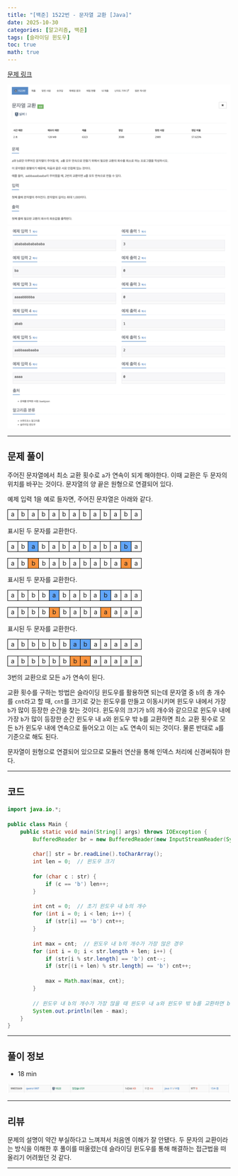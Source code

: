 ```yaml
---
title: "[백준] 1522번 - 문자열 교환 [Java]"
date: 2025-10-30
categories: [알고리즘, 백준]
tags: [슬라이딩 윈도우]
toc: true
math: true
---
```


[문제 링크](https://www.acmicpc.net/problem/1522)

![](/assets/posts/2025-10-30/백준%201522%20문자열%20교환/photo1.png)
![](/assets/posts/2025-10-30/백준%201522%20문자열%20교환/photo2.png)

---

## 문제 풀이

주어진 문자열에서 최소 교환 횟수로 `a`가 연속이 되게 해야한다. 이때 교환은 두 문자의 위치를 바꾸는 것이다. 문자열의 양 끝은 원형으로 연결되어 있다.

예제 입력 1을 예로 들자면, 주어진 문자열은 아래와 같다.

<div>
	<table style="border-collapse:collapse; width:100%; text-align:center; table-layout:fixed;">
		<tr>
			<td style="border:1px solid black;">a</td>
			<td style="border:1px solid black;">b</td>
			<td style="border:1px solid black;">a</td>
			<td style="border:1px solid black;">b</td>
			<td style="border:1px solid black;">a</td>
			<td style="border:1px solid black;">b</td>
			<td style="border:1px solid black;">a</td>
			<td style="border:1px solid black;">b</td>
			<td style="border:1px solid black;">a</td>
			<td style="border:1px solid black;">b</td>
			<td style="border:1px solid black;">a</td>
			<td style="border:1px solid black;">b</td>
			<td style="border:1px solid black;">a</td>
		</tr>
	</table>
</div>

표시된 두 문자를 교환한다.

<div>
	<table style="border-collapse:collapse; width:100%; text-align:center; table-layout:fixed;">
		<tr>
			<td style="border:1px solid black;">a</td>
			<td style="border:1px solid black;">b</td>
			<td style="border:1px solid black; background-color:#60a5fa;">a</td>
			<td style="border:1px solid black;">b</td>
			<td style="border:1px solid black;">a</td>
			<td style="border:1px solid black;">b</td>
			<td style="border:1px solid black;">a</td>
			<td style="border:1px solid black;">b</td>
			<td style="border:1px solid black;">a</td>
			<td style="border:1px solid black;">b</td>
			<td style="border:1px solid black;">a</td>
			<td style="border:1px solid black; background-color:#60a5fa;">b</td>
			<td style="border:1px solid black;">a</td>
		</tr>
	</table>
</div>

<div>
	<table style="border-collapse:collapse; width:100%; text-align:center; table-layout:fixed;">
		<tr>
			<td style="border:1px solid black;">a</td>
			<td style="border:1px solid black;">b</td>
			<td style="border:1px solid black; background-color:#fb923c;">b</td>
			<td style="border:1px solid black;">b</td>
			<td style="border:1px solid black;">a</td>
			<td style="border:1px solid black;">b</td>
			<td style="border:1px solid black;">a</td>
			<td style="border:1px solid black;">b</td>
			<td style="border:1px solid black;">a</td>
			<td style="border:1px solid black;">b</td>
			<td style="border:1px solid black;">a</td>
			<td style="border:1px solid black; background-color:#fb923c;">a</td>
			<td style="border:1px solid black;">a</td>
		</tr>
	</table>
</div>

표시된 두 문자를 교환한다.

<div>
	<table style="border-collapse:collapse; width:100%; text-align:center; table-layout:fixed;">
		<tr>
			<td style="border:1px solid black;">a</td>
			<td style="border:1px solid black;">b</td>
			<td style="border:1px solid black;">b</td>
			<td style="border:1px solid black;">b</td>
			<td style="border:1px solid black; background-color:#60a5fa;">a</td>
			<td style="border:1px solid black;">b</td>
			<td style="border:1px solid black;">a</td>
			<td style="border:1px solid black;">b</td>
			<td style="border:1px solid black;">a</td>
			<td style="border:1px solid black; background-color:#60a5fa;">b</td>
			<td style="border:1px solid black;">a</td>
			<td style="border:1px solid black;">a</td>
			<td style="border:1px solid black;">a</td>
		</tr>
	</table>
</div>

<div>
	<table style="border-collapse:collapse; width:100%; text-align:center; table-layout:fixed;">
		<tr>
			<td style="border:1px solid black;">a</td>
			<td style="border:1px solid black;">b</td>
			<td style="border:1px solid black;">b</td>
			<td style="border:1px solid black;">b</td>
			<td style="border:1px solid black; background-color:#fb923c;">b</td>
			<td style="border:1px solid black;">b</td>
			<td style="border:1px solid black;">a</td>
			<td style="border:1px solid black;">b</td>
			<td style="border:1px solid black;">a</td>
			<td style="border:1px solid black; background-color:#fb923c;">a</td>
			<td style="border:1px solid black;">a</td>
			<td style="border:1px solid black;">a</td>
			<td style="border:1px solid black;">a</td>
		</tr>
	</table>
</div>

표시된 두 문자를 교환한다.

<div>
	<table style="border-collapse:collapse; width:100%; text-align:center; table-layout:fixed;">
		<tr>
			<td style="border:1px solid black;">a</td>
			<td style="border:1px solid black;">b</td>
			<td style="border:1px solid black;">b</td>
			<td style="border:1px solid black;">b</td>
			<td style="border:1px solid black;">b</td>
			<td style="border:1px solid black;">b</td>
			<td style="border:1px solid black; background-color:#60a5fa;">a</td>
			<td style="border:1px solid black; background-color:#60a5fa;">b</td>
			<td style="border:1px solid black;">a</td>
			<td style="border:1px solid black;">a</td>
			<td style="border:1px solid black;">a</td>
			<td style="border:1px solid black;">a</td>
			<td style="border:1px solid black;">a</td>
		</tr>
	</table>
</div>

<div>
	<table style="border-collapse:collapse; width:100%; text-align:center; table-layout:fixed;">
		<tr>
			<td style="border:1px solid black;">a</td>
			<td style="border:1px solid black;">b</td>
			<td style="border:1px solid black;">b</td>
			<td style="border:1px solid black;">b</td>
			<td style="border:1px solid black;">b</td>
			<td style="border:1px solid black;">b</td>
			<td style="border:1px solid black; background-color:#fb923c;">b</td>
			<td style="border:1px solid black; background-color:#fb923c;">a</td>
			<td style="border:1px solid black;">a</td>
			<td style="border:1px solid black;">a</td>
			<td style="border:1px solid black;">a</td>
			<td style="border:1px solid black;">a</td>
			<td style="border:1px solid black;">a</td>
		</tr>
	</table>
</div>

3번의 교환으로 모든 `a`가 연속이 된다.

교환 횟수를 구하는 방법은 슬라이딩 윈도우를 활용하면 되는데 문자열 중 `b`의 총 개수를 `cnt`라고 할 때, `cnt`를 크기로 갖는 윈도우를 만들고 이동시키며 윈도우 내에서 가장 `b`가 많이 등장한 순간을 찾는 것이다. 윈도우의 크기가 `b`의 개수와 같으므로 윈도우 내에 가장 `b`가 많이 등장한 순간 윈도우 내 `a`와 윈도우 밖 `b`를 교환하면 최소 교환 횟수로 모든 `b`가 윈도우 내에 연속으로 들어오고 이는 `a`도 연속이 되는 것이다. 물론 반대로 `a`를 기준으로 해도 된다.

문자열이 원형으로 연결되어 있으므로 모듈러 연산을 통해 인덱스 처리에 신경써줘야 한다.

---

## 코드

```java
import java.io.*;

public class Main {
    public static void main(String[] args) throws IOException {
        BufferedReader br = new BufferedReader(new InputStreamReader(System.in));

        char[] str = br.readLine().toCharArray();
        int len = 0;  // 윈도우 크기

        for (char c : str) {
            if (c == 'b') len++;
        }

        int cnt = 0;  // 초기 윈도우 내 b의 개수
        for (int i = 0; i < len; i++) {
            if (str[i] == 'b') cnt++;
        }

        int max = cnt;  // 윈도우 내 b의 개수가 가장 많은 경우
        for (int i = 0; i < str.length + len; i++) {
            if (str[i % str.length] == 'b') cnt--;
            if (str[(i + len) % str.length] == 'b') cnt++;

            max = Math.max(max, cnt);
        }

        // 윈도우 내 b의 개수가 가장 많을 때 윈도우 내 a와 윈도우 밖 b를 교환하면 b로 연속되게 교환 가능
        System.out.println(len - max);
    }
}
```

---

## 풀이 정보

- 18 min

![](/assets/posts/2025-10-30/백준%201522%20문자열%20교환/photo3.png)

---

## 리뷰

문제의 설명이 약간 부실하다고 느껴져서 처음엔 이해가 잘 안됐다. 두 문자의 교환이라는 방식을 이해한 후 풀이를 떠올렸는데 슬라이딩 윈도우를 통해 해결하는 접근법을 떠올리기 어려웠던 것 같다.

---
